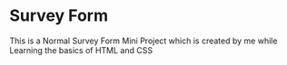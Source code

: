 # Survey Form

This is a Normal Survey Form Mini Project which is created by me while Learning the basics of HTML and CSS
